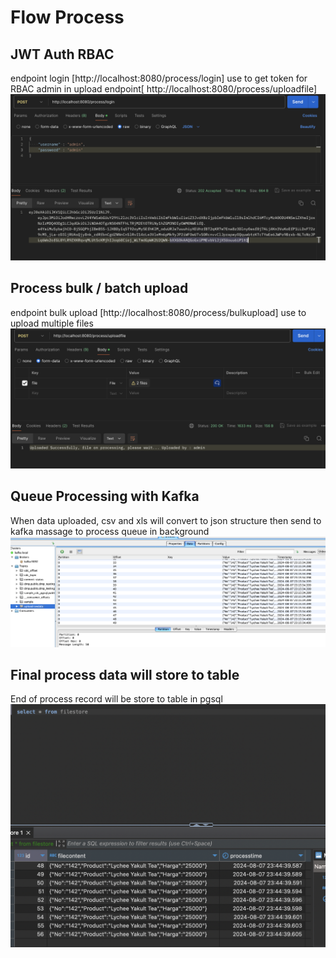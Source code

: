 # Flow Process
## JWT Auth RBAC
endpoint login [http://localhost:8080/process/login] use to get token for RBAC admin in upload endpoint[ http://localhost:8080/process/uploadfile]
![Alt text](auth_login.png)


## Process bulk / batch upload
endpoint bulk upload [http://localhost:8080/process/bulkupload] use to upload multiple files
![Alt text](multiple_upload.png)


## Queue Processing with Kafka
When data uploaded, csv and xls will convert to json structure then send to kafka massage to process queue in background
![Alt text](queue_process.png)

## Final process data will store to table
End of process record will be store to table in pgsql
![Alt text](store_to_table.png)
